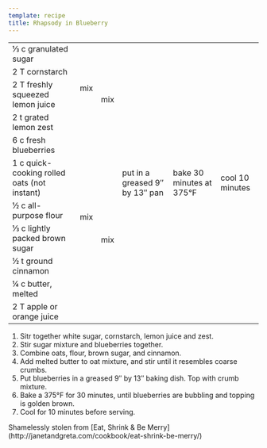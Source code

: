 ```yaml
---
template: recipe
title: Rhapsody in Blueberry
---
```

<table>
  <tr>
    <td>&#x2153; c granulated sugar</td>
    <td rowspan="4">mix</td>
    <td rowspan="5">mix</td>
    <td rowspan="11">put in a greased 9&Prime; by 13&Prime; pan</td>
    <td rowspan="11">bake 30 minutes at 375&deg;F</td>
    <td rowspan="11">cool 10 minutes</td>
</td>
<tr>
  <td>2 T cornstarch</td>
</tr>
<tr>
  <td>2 T freshly squeezed lemon juice</td>
</tr>
<tr>
  <td>2 t grated lemon zest</td>
</tr>
<tr>
  <td>6 c fresh blueberries</td>
  <td class="righthide">&nbsp;</td>
</tr>
<tr>
  <td>1 c quick-cooking rolled oats (not instant)</td>
  <td rowspan="4">mix</td>
  <td rowspan="6">mix</td>
</tr>
<tr>
  <td>&frac12; c all-purpose flour</td>
</tr>
<tr>
  <td>&#x2153; c lightly packed brown sugar</td>
</tr>
<tr>
  <td>&frac12; t ground cinnamon</td>
</tr>
<tr>
  <td>&frac14; c butter, melted</td>
  <td rowspan="2" class="righthide">&nbsp;</td>
</tr>
<tr>
  <td>2 T apple or orange juice</td>
</tr>
</tr>
</table>


1. Sitr together white sugar, cornstarch, lemon juice and zest.
1. Stir sugar mixture and blueberries together.
1. Combine oats, flour, brown sugar, and cinnamon.
1. Add melted butter to oat mixture, and stir until it resembles
coarse crumbs.
1. Put blueberries in a greased 9&Prime; by 13&Prime; baking dish. Top
with crumb mixture.
1. Bake a 375&deg;F for 30 minutes, until blueberries are bubbling
and topping is golden brown.
1. Cool for 10 minutes before serving.

<p class="confession">Shamelessly stolen from [Eat, Shrink & Be
Merry](http://janetandgreta.com/cookbook/eat-shrink-be-merry/)</p>
